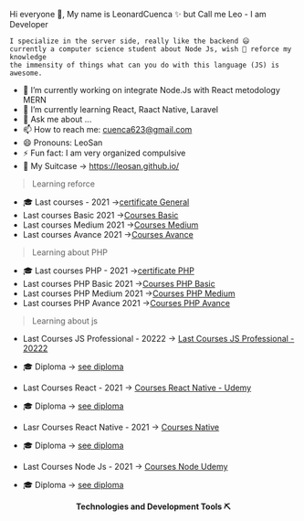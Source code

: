 Hi everyone 👋, My name is LeonardCuenca ✨ but Call me Leo - I am Developer 

```
I specialize in the server side, really like the backend 😃
currently a computer science student about Node Js, wish 💪 reforce my knowledge 
the immensity of things what can you do with this language (JS) is awesome. 
```

- 🔭 I’m currently working on integrate Node.Js with React metodology MERN
- 🌱 I’m currently learning React, Raact Native, Laravel 
- 💬 Ask me about ...
- 📫 How to reach me: cuenca623@gmail.com
- 😄 Pronouns: LeoSan
- ⚡ Fun fact: I am very organized compulsive
- 💼 My Suitcase -> https://leosan.github.io/

> Learning reforce 

- 🎓 Last courses - 2021 ->[certificate General](https://github.com/LeoSan/CarreraFundamentosProgramacion_Platzi_2021/blob/main/2021_diploma-fundamentos-programacion_PLATZI.pdf)
- Last courses Basic 2021 ->[Courses Basic](https://github.com/LeoSan/CarreraFundamentosProgramacion_Platzi_2021/tree/main/01_Basico)
- Last courses Medium 2021 ->[Courses Medium](https://github.com/LeoSan/CarreraFundamentosProgramacion_Platzi_2021/tree/main/02_Intermedio)
- Last courses Avance 2021 ->[Courses Avance](https://github.com/LeoSan/CarreraFundamentosProgramacion_Platzi_2021/tree/main/03_Avanzado)

> Learning about PHP

- 🎓 Last courses PHP - 2021 ->[certificate PHP  ](https://github.com/LeoSan/DesarrolloWebBackendPHP_PLATZI_2021/blob/main/2021_Diploma-Carrera-backend_php_PLATZI.pdf)
- Last courses PHP Basic 2021 ->[Courses PHP Basic](https://github.com/LeoSan/DesarrolloWebBackendPHP_PLATZI_2021/tree/main/01_Basico)
- Last courses PHP Medium 2021 ->[Courses PHP Medium](https://github.com/LeoSan/DesarrolloWebBackendPHP_PLATZI_2021/tree/main/02_Intermedio)
- Last courses PHP Avance 2021 ->[Courses PHP Avance](https://github.com/LeoSan/DesarrolloWebBackendPHP_PLATZI_2021/tree/main/03_Avanzado)

> Learning about js 

- Last Courses JS Professional - 20222  -> [Last Courses JS Professional - 20222](https://github.com/LeoSan/EscuelaJavaScript2021) 
- 🎓  Diploma  -> [see diploma](https://github.com/LeoSan/EscuelaJavaScript2021/blob/main/2022_Diploma-escuela-javascript_PLATZI.pdf)  


- Last Courses React - 2021  -> [Courses React Native - Udemy ](https://github.com/LeoSan/CursoUdemyReact) 
- 🎓  Diploma  -> [see diploma](https://www.udemy.com/certificate/UC-1c9a85c6-cd43-44bc-82b4-9bb179a218dc/)  

- Lasr Courses React Native - 2021 -> [Courses  Native](https://github.com/LeoSan/CursoUdemyReactNative) 
- 🎓  Diploma  -> [see diploma](https://www.udemy.com/certificate/UC-daac603b-6c34-4d56-a39b-e8eae3e4cb0b/)  

- Last Courses Node Js - 2021 -> [Courses Node Udemy ](https://github.com/LeoSan/CursoUdemyNodeJs) 
- 🎓  Diploma  -> [see diploma](https://www.udemy.com/certificate/UC-201ad789-8d75-4ca5-84ec-e88e706ad562/)  



<p align="center"> 
  <strong>Technologies and Development Tools <g-emoji class="g-emoji" alias="pick" fallback-src="https://github.githubassets.com/images/icons/emoji/unicode/26cf.png">⛏</g-emoji></strong> </p>
  
  
<p align="center">
 <a target="_blank" rel="noopener noreferrer" href="">
   <img src="https://camo.githubusercontent.com/d340b606dccdae74e2a402ecff71d5a2128ecd18c7dd7d0eab4dcaf202f4e3f9/68747470733a2f2f696d672e736869656c64732e696f2f62616467652f4a6176615363726970742d79656c6c6f77" alt="" data-canonical-src="https://img.shields.io/badge/JavaScript-yellow" style="max-width:100%;"></a> 
  
  <a target="_blank" rel="noopener noreferrer" href="">
    <img src="https://camo.githubusercontent.com/0a22b9bc6cfd12b4786ad22b57d833778cc2a9df713fb9039634e975974eff75/68747470733a2f2f696d672e736869656c64732e696f2f62616467652f4e4f44452d3c434f4c4f523e" alt="" data-canonical-src="https://img.shields.io/badge/NODE-<COLOR>" style="max-width:100%;"></a>
 
  <a target="_blank" rel="noopener noreferrer" href="">
    <img src="https://camo.githubusercontent.com/f5d22f3d497c64ae2b1daf59d4ed7e8e41eee2b205f4d9c6e0a6ea7949549128/68747470733a2f2f696d672e736869656c64732e696f2f62616467652f457870726573732d67726579" alt="" data-canonical-src="https://img.shields.io/badge/Express-grey" style="max-width:100%;"></a> 
  
  
  <a target="_blank" rel="noopener noreferrer" href="">
    <img src="https://camo.githubusercontent.com/9692dc8a50b60fc53731e8f9e2ee16f9156051b052152f633646f6ddfc724cc9/68747470733a2f2f696d672e736869656c64732e696f2f62616467652f53514c2d626c7565" alt="" data-canonical-src="https://img.shields.io/badge/SQL-blue" style="max-width:100%;"></a>

  
  <a target="_blank" rel="noopener noreferrer" href="">
    <img src="https://camo.githubusercontent.com/267364c03234596d895c1bf3f8f5e27f76946f6fdf22a31cd78f31af3d9d18f9/68747470733a2f2f696d672e736869656c64732e696f2f62616467652f4d7973716c2d626c7565" alt="" data-canonical-src="https://img.shields.io/badge/Mysql-blue" style="max-width:100%;"></a>  
 
  <a target="_blank" rel="noopener noreferrer" href="">
    <img src="https://camo.githubusercontent.com/a90fce30b344c5784adcdb9d12bef52182f247cf74bae737efb7edcd6ff84a6e/68747470733a2f2f696d672e736869656c64732e696f2f62616467652f4d6f6e676f44422d677265656e" alt="" data-canonical-src="https://img.shields.io/badge/MongoDB-green" style="max-width:100%;"></a> 
 

</p>


